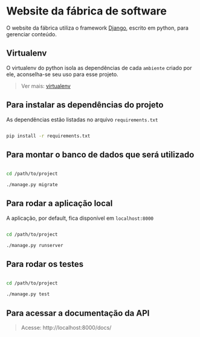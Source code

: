 # Website da fábrica de software

O website da fábrica utiliza o framework [Django](https://www.djangoproject.com/), escrito em python, para gerenciar conteúdo.

## Virtualenv

O virtualenv do python isola as dependências de cada `ambiente` criado por ele, aconselha-se seu uso para esse projeto.

> Ver mais: [virtualenv](https://virtualenv.pypa.io/en/stable/)


## Para instalar as dependências do projeto

As dependências estão listadas no arquivo `requirements.txt`

```bash

pip install -r requirements.txt

```

## Para montar o banco de dados que será utilizado

```bash

cd /path/to/project

./manage.py migrate

```


## Para rodar a aplicação local

A aplicação, por default, fica disponível em `localhost:8000`

```bash

cd /path/to/project

./manage.py runserver

```

## Para rodar os testes

```bash

cd /path/to/project

./manage.py test

```

## Para acessar a documentação da API

> Acesse: http://localhost:8000/docs/

